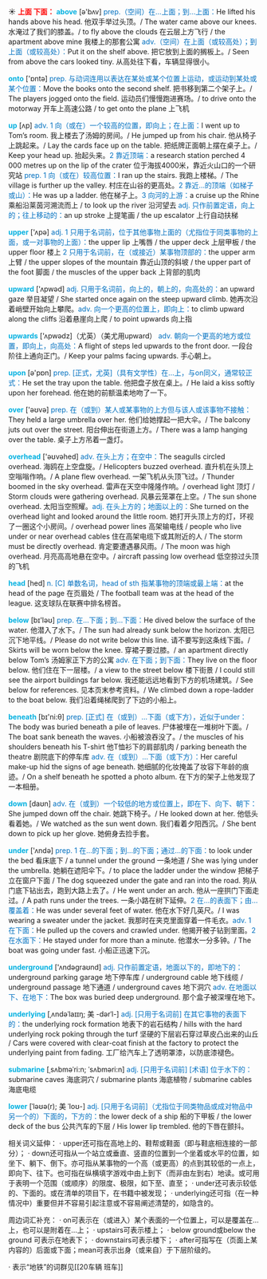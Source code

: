 ☀ <font color="red">**上面 下面：**</font>
<font color="sky blue">**above**</font> [ə'bʌv] 
<font color="#0070c0">prep.（空间）在…上面；到…上面：</font>He lifted his hands above his head. 他双手举过头顶。/ The water came above our knees. 水淹过了我们的膝盖。/ to fly above the clouds 在云层上方飞行 / the apartment above mine 我楼上的那套公寓 <font color="#0070c0">adv.（空间）在上面（或较高处）；到上面（或较高处）：</font>Put it on the shelf above. 把它放到上面的搁板上。/ Seen from above the cars looked tiny. 从高处往下看，车辆显得很小。

<font color="sky blue">**onto**</font> ['ɒntə] 
<font color="#0070c0">prep. 与动词连用以表达在某处或某个位置上运动，或运动到某处或某个位置：</font>Move the books onto the second shelf. 把书移到第二个架子上。/ The players jogged onto the field. 运动员们慢慢跑进赛场。/ to drive onto the motorway 开车上高速公路 / to get onto the plane 上飞机

<font color="sky blue">**up**</font> [ʌp] 
<font color="#0070c0">adv. 1 向（或在）一个较高的位置，即向上；在上面：</font>I went up to Tom’s room. 我上楼去了汤姆的房间。/ He jumped up from his chair. 他从椅子上跳起来。/ Lay the cards face up on the table. 把纸牌正面朝上摆在桌子上。/ Keep your head up. 抬起头来。<font color="#0070c0">2 靠近顶端：</font>a research station perched 4 000 metres up on the lip of the crater 位于海拔4000米，靠近火山口的一个研究站 <font color="#0070c0">prep. 1 向（或在）较高位置：</font>I ran up the stairs. 我跑上楼梯。/ The village is further up the valley. 村庄在山谷的更高处。<font color="#0070c0">2 靠近…的顶端（如梯子或山）：</font>He was up a ladder. 他在梯子上。<font color="#0070c0">3 向河的上游：</font>a cruise up the Rhine 乘船沿莱茵河溯流而上 / to look up the river 沿河望去 <font color="#0070c0">adj. 只作前置定语，向上的；往上移动的：</font>an up stroke 上提笔画 / the up escalator 上行自动扶梯

<font color="sky blue">**upper**</font> ['ʌpə] 
<font color="#0070c0">adj. 1 只用于名词前，位于其他事物上面的（尤指位于同类事物的上面，或一对事物的上面）：</font>the upper lip 上嘴唇 / the upper deck 上层甲板 / the upper floor 楼上 <font color="#0070c0">2 只用于名词前，在（或接近）某事物顶部的：</font>the upper arm 上臂 / the upper slopes of the mountain 靠近山顶的斜坡 / the upper part of the foot 脚面 / the muscles of the upper back 上背部的肌肉

<font color="sky blue">**upward**</font> ['ʌpwəd] 
<font color="#0070c0">adj. 只用于名词前，向上的，朝上的，向高处的：</font>an upward gaze 举目凝望 / She started once again on the steep upward climb. 她再次沿着峭壁开始向上攀爬。<font color="#0070c0">adv. 向一个更高的位置上，即向上：</font>to climb upward along the cliffs 沿着悬崖向上爬 / to point upwards 向上指

<font color="sky blue">**upwards**</font> ['ʌpwədz]（尤英）（美尤用upward）
<font color="#0070c0">adv. 朝向一个更高的地方或位置，即向上，向高处：</font>A flight of steps led upwards to the front door. 一段台阶往上通向正门。/ Keep your palms facing upwards. 手心朝上。

<font color="sky blue">**upon**</font> [ə'pɒn] 
<font color="#0070c0">prep. [正式，尤英]（具有文学性）在…上，与on同义，通常较正式：</font>He set the tray upon the table. 他把盘子放在桌上。/ He laid a kiss softly upon her forehead. 他在她的前额温柔地吻了一下。

<font color="sky blue">**over**</font> ['əʊvə] 
<font color="#0070c0">prep. 在（或到）某人或某事物的上方但与该人或该事物不接触：</font>They held a large umbrella over her. 他们给她撑起一把大伞。/ The balcony juts out over the street. 阳台伸出在街道上方。/ There was a lamp hanging over the table. 桌子上方吊着一盏灯。

<font color="sky blue">**overhead**</font> ['əʊvəhed] 
<font color="#0070c0">adv. 在头上方；在空中：</font>The seagulls circled overhead. 海鸥在上空盘旋。/ Helicopters buzzed overhead. 直升机在头顶上空嗡嗡作响。/ A plane flew overhead. 一架飞机从头顶飞过。/ Thunder boomed in the sky overhead. 雷声在天空中隆隆作响。/ overhead light 顶灯 / Storm clouds were gathering overhead. 风暴云笼罩在上空。/ The sun shone overhead. 太阳当空照耀。<font color="#0070c0">adj. 在头上方的；地面以上的：</font>She turned on the overhead light and looked around the little room. 她打开头顶上方的灯，环视了一圈这个小房间。/ overhead power lines 高架输电线 / people who live under or near overhead cables 住在高架电缆下或其附近的人 / The storm must be directly overhead. 肯定要遭遇暴风雨。/ The moon was high overhead. 月亮高高地悬在空中。/ aircraft passing low overhead 低空掠过头顶的飞机

<font color="sky blue">**head**</font> [hed] 
<font color="#0070c0">n. [C] 单数名词，head of sth 指某事物的顶端或最上端：</font>at the head of the page 在页眉处 / The football team was at the head of the league. 这支球队在联赛中排名榜首。

<font color="sky blue">**below**</font> [bɪ'ləʊ] 
<font color="#0070c0">prep. 在…下面；到…下面：</font>He dived below the surface of the water. 他潜入了水下。/ The sun had already sunk below the horizon. 太阳已沉下地平线。/ Please do not write below this line. 请不要写到这条线下面。/ Skirts will be worn below the knee. 穿裙子要过膝。/ an apartment directly below Tom’s 汤姆家正下方的公寓 <font color="#0070c0">adv. 在下面；到下面：</font>They live on the floor below. 他们住在下一层楼。/ a view to the street below 楼下街景 / I could still see the airport buildings far below. 我还能远远地看到下方的机场建筑。/ See below for references. 见本页末参考资料。/ We climbed down a rope-ladder to the boat below. 我们沿着绳梯爬到了下边的小船上。

<font color="sky blue">**beneath**</font> [bɪ'ni:θ] 
<font color="#0070c0">prep. [正式] 在（或到）…下面（或下方），近似于under：</font>The body was buried beneath a pile of leaves. 尸体被埋在一堆树叶下面。/ The boat sank beneath the waves. 小船被浪吞没了。/ the muscles of his shoulders beneath his T-shirt 他T恤衫下的肩部肌肉 / parking beneath the theatre 剧院底下的停车库 <font color="#0070c0">adv. 在（或到）…下面（或下方）：</font>Her careful make-up hid the signs of age beneath. 她细腻的化妆掩盖了妆容下年龄的痕迹。/ On a shelf beneath he spotted a photo album. 在下方的架子上他发现了一本相册。

<font color="sky blue">**down**</font> [daʊn] 
<font color="#0070c0">adv. 在（或到）一个较低的地方或位置上，即在下、向下、朝下：</font>She jumped down off the chair. 她跳下椅子。/ He looked down at her. 他低头看着她。/ We watched as the sun went down. 我们看着夕阳西沉。/ She bent down to pick up her glove. 她俯身去捡手套。

<font color="sky blue">**under**</font> ['ʌndə] 
<font color="#0070c0">prep. 1 在…的下面；到…的下面；通过…的下面：</font>to look under the bed 看床底下 / a tunnel under the ground 一条地道 / She was lying under the umbrella. 她躺在遮阳伞下。/ to place the ladder under the window 把梯子立在窗户下面 / The dog squeezed under the gate and ran into the road. 狗从门底下钻出去，跑到大路上去了。/ He went under an arch. 他从一座拱门下面走过。/ A path runs under the trees. 一条小路在树下延伸。<font color="#0070c0">2 在…的表面下；由…覆盖着：</font>He was under several feet of water. 他在水下好几英尺。/ I was wearing a sweater under the jacket. 我那时在夹克里面穿着一件毛衣。<font color="#0070c0">adv. 1 在下面：</font>He pulled up the covers and crawled under. 他揭开被子钻到里面。<font color="#0070c0">2 在水面下：</font>He stayed under for more than a minute. 他潜水一分多钟。/ The boat was going under fast. 小船正迅速下沉。

<font color="sky blue">**underground**</font> ['ʌndəɡraʊnd] 
<font color="#0070c0">adj. 只作前置定语，地面以下的，即地下的：</font>underground parking garage 地下停车库 / underground cable 地下线缆 / underground passage 地下通道 / underground caves 地下洞穴 <font color="#0070c0">adv. 在地面以下、在地下：</font>The box was buried deep underground. 那个盒子被深埋在地下。
           
<font color="sky blue">**underlying**</font> [ˌʌndəˈlaɪɪŋ; 美 -dərˈl-]
<font color="#0070c0">adj. [只用于名词前] 在其它事物的表面下的：</font>the underlying rock formation 地表下的岩石结构 / hills with the hard underlying rock poking through the turf 坚硬的下层岩石穿过草皮凸出来的山丘 / Cars were covered with clear-coat finish at the factory to protect the underlying paint from fading. 工厂给汽车上了透明罩漆，以防底漆褪色。
           
<font color="sky blue">**submarine**</font> [ˌsʌbməˈri:n; ˈsʌbməri:n]
<font color="#0070c0">adj. [只用于名词前] [术语] 位于水下的：</font>submarine caves 海底洞穴 / submarine plants 海底植物 / submarine cables 海底电缆

<font color="sky blue">**lower**</font> [ˈləʊə(r); 美 ˈloʊ-]
<font color="#0070c0">adj. [只用于名词前]（尤指位于同类物品或成对物品中另一个的）下面的，下方的：</font>the lower deck of a ship 船的下甲板 / the lower deck of the bus 公共汽车的下层 / His lower lip trembled. 他的下唇在颤抖。

相关词义延伸：
· upper还可指在高地上的、鞋帮或鞋面（即与鞋底相连接的一部分）；
· down还可指从一个站立或垂直、竖直的位置到一个坐着或水平的位置，如坐下、躺下、倒下。亦可指从某事物的一个高（或更高）的点到其较低的一点上，即向下、往下。也可指在纵横填字游戏中由上到下（而非由左到右）地读。或可用于表明一个范围（或顺序）的限度、极限，如下至、直至；
· under还可表示较低的、下面的。或在清单的项目下，在书籍中被发现；
· underlying还可指（在一种情况中）重要但并不容易引起注意或不容易阐述清楚的，如隐含的。

周边词汇补充：
· on可表示在（或进入）某个表面的一个位置上，可以是覆盖在…上，也可以是附着在…上；
· upstairs可表示楼上；
· below ground或below the ground 可表示在地表下；
· downstairs可表示楼下；
· after可指写在（页面上某内容的）后面或下面；mean可表示出身（或来自）于下层阶级的。

· 表示“地铁”的词群见[[20车辆 班车]]
